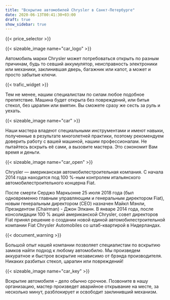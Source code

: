 ```yaml
---
title: "Вскрытие автомобилей Chrysler в Санкт-Петербурге"
date: 2020-06-13T00:41:30+03:00
draft: true
show_sidebar: true
---
```

{{< price_selector >}}

{{< sizeable_image name="car_logo" >}}

Автомобиль марки Chrysler может потребоваться открыть по разным причинам, будь то севший аккумулятор, неисправность электроники или механики, заклинившая дверь, багажник или капот, а может и просто забытые ключи. 

{{< trafic_widget >}}

Тем не менее, нашим специалистам по силам любое подобное препятствие. Машина будет открыта без повреждений, или битья стекол, без царапин или вмятин. Вы сможете сразу же сесть за руль и уехать.

{{< sizeable_image name="car" >}}

Наши мастера владеют специальными инструментами и имеют навыки, полученные в результате многолетней практики, поэтому рекомендуем доверить работу с вашей машиной, нашим профессионалам. Не пытайтесь вскрыть её сами, а вызовите мастера. Это сэкономит Вам время и деньги.

{{< sizeable_image name="car_open" >}}

Chrysler — американская автомобилестроительная компания. С начала 2014 года находится под 100 %-ным контролем итальянского автомобилестроительного концерна Fiat. 

После смерти Серджо Маркьонне 25 июля 2018 года (был одновременно главным управляющим и генеральным директором Fiat), новым генеральным директором (CEO) назначен Майкл Мэнли, Президентом (Chairman) - Джон Элканн. В январе 2014 года, после консолидации 100 % акций американской Chrysler, совет директоров Fiat принял решение о создании новой единой автомобилестроительной компании Fiat Chrysler Automobiles со штаб-квартирой в Нидерландах.

{{< document_warning >}}

Большой опыт нашей компании позволяет специалистам по вскрытию замков найти подход к любому автомобилю. Мы произведем аккуратное и быстрое вскрытие независимо от брэнда производителя. Никаких разбитых стекол, царапин или повреждений! 

{{< sizeable_image name="car_key" >}}

Вскрытие автомобиля – дело обычно срочное. Позвоните в нашу организацию, мастер произведет аварийное открывание на месте, за несколько минут, разблокирует и освободит заклинивший механизм. 